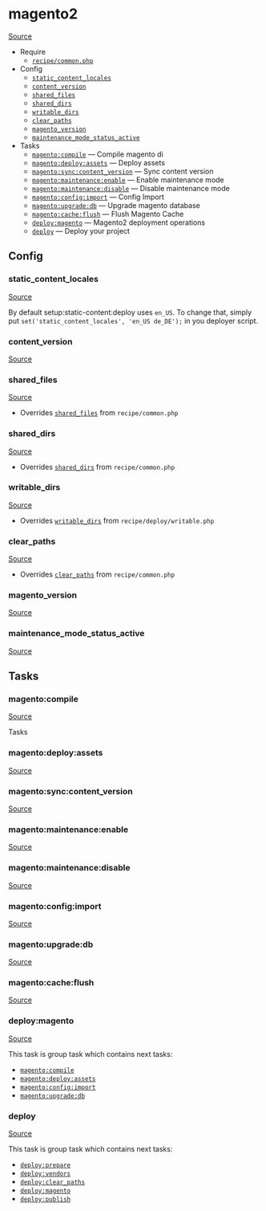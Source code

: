 <!-- DO NOT EDIT THIS FILE! -->
<!-- Instead edit recipe/magento2.php -->
<!-- Then run bin/docgen -->

# magento2

[Source](/recipe/magento2.php)



* Require
  * [`recipe/common.php`](/docs/recipe/common.md)
* Config
  * [`static_content_locales`](#static_content_locales)
  * [`content_version`](#content_version)
  * [`shared_files`](#shared_files)
  * [`shared_dirs`](#shared_dirs)
  * [`writable_dirs`](#writable_dirs)
  * [`clear_paths`](#clear_paths)
  * [`magento_version`](#magento_version)
  * [`maintenance_mode_status_active`](#maintenance_mode_status_active)
* Tasks
  * [`magento:compile`](#magentocompile) — Compile magento di
  * [`magento:deploy:assets`](#magentodeployassets) — Deploy assets
  * [`magento:sync:content_version`](#magentosynccontent_version) — Sync content version
  * [`magento:maintenance:enable`](#magentomaintenanceenable) — Enable maintenance mode
  * [`magento:maintenance:disable`](#magentomaintenancedisable) — Disable maintenance mode
  * [`magento:config:import`](#magentoconfigimport) — Config Import
  * [`magento:upgrade:db`](#magentoupgradedb) — Upgrade magento database
  * [`magento:cache:flush`](#magentocacheflush) — Flush Magento Cache
  * [`deploy:magento`](#deploymagento) — Magento2 deployment operations
  * [`deploy`](#deploy) — Deploy your project

## Config
### static_content_locales
[Source](https://github.com/deployphp/deployer/search?q=%22static_content_locales%22+in%3Afile+language%3Aphp+path%3Arecipe+filename%3Amagento2.php)

By default setup:static-content:deploy uses `en_US`.
To change that, simply put `set('static_content_locales', 'en_US de_DE');`
in you deployer script.

### content_version
[Source](https://github.com/deployphp/deployer/search?q=%22content_version%22+in%3Afile+language%3Aphp+path%3Arecipe+filename%3Amagento2.php)



### shared_files
[Source](https://github.com/deployphp/deployer/search?q=%22shared_files%22+in%3Afile+language%3Aphp+path%3Arecipe+filename%3Amagento2.php)

* Overrides [`shared_files`](/docs/recipe/common.md#shared_files) from `recipe/common.php`



### shared_dirs
[Source](https://github.com/deployphp/deployer/search?q=%22shared_dirs%22+in%3Afile+language%3Aphp+path%3Arecipe+filename%3Amagento2.php)

* Overrides [`shared_dirs`](/docs/recipe/common.md#shared_dirs) from `recipe/common.php`



### writable_dirs
[Source](https://github.com/deployphp/deployer/search?q=%22writable_dirs%22+in%3Afile+language%3Aphp+path%3Arecipe+filename%3Amagento2.php)

* Overrides [`writable_dirs`](/docs/recipe/deploy/writable.md#writable_dirs) from `recipe/deploy/writable.php`



### clear_paths
[Source](https://github.com/deployphp/deployer/search?q=%22clear_paths%22+in%3Afile+language%3Aphp+path%3Arecipe+filename%3Amagento2.php)

* Overrides [`clear_paths`](/docs/recipe/common.md#clear_paths) from `recipe/common.php`



### magento_version
[Source](https://github.com/deployphp/deployer/search?q=%22magento_version%22+in%3Afile+language%3Aphp+path%3Arecipe+filename%3Amagento2.php)



### maintenance_mode_status_active
[Source](https://github.com/deployphp/deployer/search?q=%22maintenance_mode_status_active%22+in%3Afile+language%3Aphp+path%3Arecipe+filename%3Amagento2.php)




## Tasks
### magento:compile
[Source](https://github.com/deployphp/deployer/search?q=%22magento%3Acompile%22+in%3Afile+language%3Aphp+path%3Arecipe+filename%3Amagento2.php)

Tasks

### magento:deploy:assets
[Source](https://github.com/deployphp/deployer/search?q=%22magento%3Adeploy%3Aassets%22+in%3Afile+language%3Aphp+path%3Arecipe+filename%3Amagento2.php)



### magento:sync:content_version
[Source](https://github.com/deployphp/deployer/search?q=%22magento%3Async%3Acontent_version%22+in%3Afile+language%3Aphp+path%3Arecipe+filename%3Amagento2.php)



### magento:maintenance:enable
[Source](https://github.com/deployphp/deployer/search?q=%22magento%3Amaintenance%3Aenable%22+in%3Afile+language%3Aphp+path%3Arecipe+filename%3Amagento2.php)



### magento:maintenance:disable
[Source](https://github.com/deployphp/deployer/search?q=%22magento%3Amaintenance%3Adisable%22+in%3Afile+language%3Aphp+path%3Arecipe+filename%3Amagento2.php)



### magento:config:import
[Source](https://github.com/deployphp/deployer/search?q=%22magento%3Aconfig%3Aimport%22+in%3Afile+language%3Aphp+path%3Arecipe+filename%3Amagento2.php)



### magento:upgrade:db
[Source](https://github.com/deployphp/deployer/search?q=%22magento%3Aupgrade%3Adb%22+in%3Afile+language%3Aphp+path%3Arecipe+filename%3Amagento2.php)



### magento:cache:flush
[Source](https://github.com/deployphp/deployer/search?q=%22magento%3Acache%3Aflush%22+in%3Afile+language%3Aphp+path%3Arecipe+filename%3Amagento2.php)



### deploy:magento
[Source](https://github.com/deployphp/deployer/search?q=%22deploy%3Amagento%22+in%3Afile+language%3Aphp+path%3Arecipe+filename%3Amagento2.php)



This task is group task which contains next tasks:
* [`magento:compile`](/docs/recipe/magento2.md#magentocompile)
* [`magento:deploy:assets`](/docs/recipe/magento2.md#magentodeployassets)
* [`magento:config:import`](/docs/recipe/magento2.md#magentoconfigimport)
* [`magento:upgrade:db`](/docs/recipe/magento2.md#magentoupgradedb)


### deploy
[Source](https://github.com/deployphp/deployer/search?q=%22deploy%22+in%3Afile+language%3Aphp+path%3Arecipe+filename%3Amagento2.php)



This task is group task which contains next tasks:
* [`deploy:prepare`](/docs/recipe/common.md#deployprepare)
* [`deploy:vendors`](/docs/recipe/deploy/vendors.md#deployvendors)
* [`deploy:clear_paths`](/docs/recipe/deploy/clear_paths.md#deployclear_paths)
* [`deploy:magento`](/docs/recipe/magento2.md#deploymagento)
* [`deploy:publish`](/docs/recipe/common.md#deploypublish)


